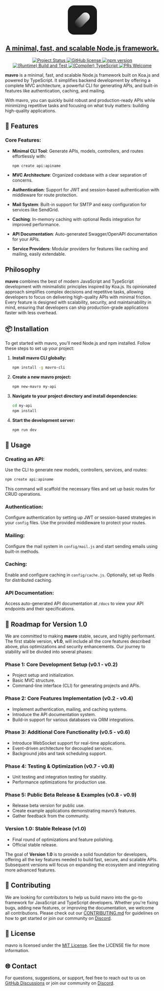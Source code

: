 <p align="center">
  <a href="https://otha.studio/oss/mavro">
    <img alt="mavro" width="95" src="./.github/resources/mavro-icon.svg">
    <h2 align="center">A minimal, fast, and scalable Node.js framework.</h2>
  </a>
</p>
<p align="center">
  <a href="#">
    <img src="https://img.shields.io/badge/license-MIT-blue.svg" alt="Project Status">
  </a>
  <a href="https://github.com/mavrojs/mavro/blob/main/LICENSE">
    <img src="https://img.shields.io/badge/status-under_development-red?style=flat-square" alt="GitHub license">
  </a>
  <a href="https://www.npmjs.com/package/mavro">
    <img src="https://img.shields.io/npm/v/mavro.svg?style=flat" alt="npm version">
  </a>
  <a href="https://github.com/mavrojs/mavro/actions/workflows/runtime_build_and_test.yml">
    <img src="https://github.com/mavrojs/mavro/actions/workflows/runtime_build_and_test.yml/badge.svg" alt="(Runtime) Build and Test">
  </a>
  <a href="https://github.com/mavrojs/mavro/actions/workflows/compiler_typescript.yml">
    <img src="https://github.com/mavrojs/mavro/actions/workflows/compiler_typescript.yml/badge.svg?branch=main" alt="(Compiler) TypeScript">
  </a>
  <a href="https://github.com/mavrojs/mavro/blob/main/CONTRIBUTING.md">
    <img src="https://img.shields.io/badge/PRs-welcome-brightgreen.svg" alt="PRs Welcome">
  </a>
</p>

**mavro** is a minimal, fast, and scalable Node.js framework built on Koa.js and powered by TypeScript. It simplifies backend development by offering a complete MVC architecture, a powerful CLI for generating APIs, and built-in features like authentication, caching, and mailing.

With mavro, you can quickly build robust and production-ready APIs while minimizing repetitive tasks and focusing on what truly matters: building high-quality applications.

## 🚀 Features

### **Core Features:**

- **Minimal CLI Tool**: Generate APIs, models, controllers, and routes effortlessly with:

  ```bash
  npm create api:apiname
  ```

- **MVC Architecture**: Organized codebase with a clear separation of concerns.
- **Authentication**: Support for JWT and session-based authentication with middleware for route protection.
- **Mail System**: Built-in support for SMTP and easy configuration for services like SendGrid.
- **Caching**: In-memory caching with optional Redis integration for improved performance.
- **API Documentation**: Auto-generated Swagger/OpenAPI documentation for your APIs.
- **Service Providers**: Modular providers for features like caching and mailing, easily extendable.

## Philosophy

**mavro** combines the best of modern JavaScript and TypeScript development with minimalistic principles inspired by Koa.js. Its opinionated approach simplifies complex decisions and repetitive tasks, allowing developers to focus on delivering high-quality APIs with minimal friction. Every feature is designed with scalability, security, and maintainability in mind, ensuring that developers can ship production-grade applications faster with less overhead.

## 📦 Installation

To get started with mavro, you'll need Node.js and npm installed. Follow these steps to set up your project:

1. **Install mavro CLI globally:**

   ```bash
   npm install -g mavro-cli
   ```

2. **Create a new mavro project:**

   ```bash
   npm new-mavro my-api
   ```

3. **Navigate to your project directory and install dependencies:**

   ```bash
   cd my-api
   npm install
   ```

4. **Start the development server:**

   ```bash
   npm run dev
   ```

## 📜 Usage

### **Creating an API:**

Use the CLI to generate new models, controllers, services, and routes:

```bash
npm create api:apiname
```

This command will scaffold the necessary files and set up basic routes for CRUD operations.

### **Authentication:**

Configure authentication by setting up JWT or session-based strategies in your `config` files. Use the provided middleware to protect your routes.

### **Mailing:**

Configure the mail system in `config/mail.js` and start sending emails using built-in methods.

### **Caching:**

Enable and configure caching in `config/cache.js`. Optionally, set up Redis for distributed caching.

### **API Documentation:**

Access auto-generated API documentation at `/docs` to view your API endpoints and their specifications.

## 🔧 Roadmap for Version 1.0

We are committed to making **mavro** stable, secure, and highly performant. The first stable version, **v1.0**, will include all the core features described above, plus optimizations and security enhancements. Our journey to stability will be divided into several phases:

### **Phase 1: Core Development Setup** (v0.1 - v0.2)

- Project setup and initialization.
- Basic MVC structure.
- Command-line interface (CLI) for generating projects and APIs.

### **Phase 2: Core Features Implementation** (v0.2 - v0.4)

- Implement authentication, mailing, and caching systems.
- Introduce the API documentation system.
- Build-in support for various databases via ORM integrations.

### **Phase 3: Additional Core Functionality** (v0.5 - v0.6)

- Introduce WebSocket support for real-time applications.
- Event-driven architecture for decoupled services.
- Background jobs and task scheduling support.

### **Phase 4: Testing & Optimization** (v0.7 - v0.8)

- Unit testing and integration testing for stability.
- Performance optimizations for production use.

### **Phase 5: Public Beta Release & Examples** (v0.8 - v0.9)

- Release beta version for public use.
- Create example applications demonstrating mavro’s features.
- Gather feedback from the community.

### **Version 1.0: Stable Release** (v1.0)

- Final round of optimizations and feature polishing.
- Official stable release.

The goal of **Version 1.0** is to provide a solid foundation for developers, offering all the key features needed to build fast, secure, and scalable APIs. Subsequent versions will focus on expanding the ecosystem and integrating more advanced features.

## 🤝 Contributing

We are looking for contributors to help us build mavro into the go-to framework for JavaScript and TypeScript developers. Whether you're fixing bugs, adding new features, or improving the documentation, we welcome all contributions. Please check out our [CONTRIBUTING.md](CONTRIBUTING.md) for guidelines on how to get started or join our community on [Discord](https://discord.gg/jJK5kZx84B).

## 📜 License

mavro is licensed under the [MIT License](LICENSE). See the LICENSE file for more information.

## 🌐 Contact

For questions, suggestions, or support, feel free to reach out to us on [GitHub Discussions](https://github.com/mavrojs/mavro/discussions) or join our community on [Discord](https://discord.gg/jJK5kZx84B).
